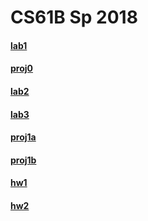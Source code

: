 # CS61B Sp 2018
#### [lab1](https://github.com/miraclezhou/cs61b/tree/master/lab1)
#### [proj0](https://github.com/miraclezhou/cs61b/tree/master/proj0)
#### [lab2](https://github.com/miraclezhou/cs61b/tree/master/lab2)
#### [lab3](https://github.com/miraclezhou/cs61b/tree/master/lab3)
#### [proj1a](https://github.com/miraclezhou/cs61b/tree/master/proj1a)
#### [proj1b](https://github.com/miraclezhou/cs61b/tree/master/proj1b)
#### [hw1](https://github.com/miraclezhou/cs61b/tree/master/hw1)
#### [hw2](https://github.com/miraclezhou/cs61b/tree/master/hw2)

